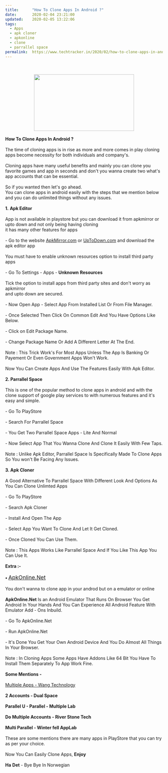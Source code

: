 ```yaml
---
title:		"How To Clone Apps In Android ?"
date:		2020-02-04 23:21:00
updated:	2020-02-05 13:22:06
tags: 
  - Apps
  - apk cloner
  - apkonline
  - clone
  - parrallel space	
permalink:	https://www.techtracker.in/2020/02/how-to-clone-apps-in-android.html
---
```


<div><br><div class="separator" style="clear: both; text-align: center;"><br><div class="separator" style="clear: both; text-align: center;"><a href="https://lh3.googleusercontent.com/-GBRJDyi7fi8/Xjp0IgCqx7I/AAAAAAAABCU/_qABx8IICrALTDKO6QGSF190tnsWdTlGgCLcBGAsYHQ/s1600/IMG_20200205_131520_722.jpg" imageanchor="1" style="margin-left: 1em; margin-right: 1em;"><img src="https://lh3.googleusercontent.com/-GBRJDyi7fi8/Xjp0IgCqx7I/AAAAAAAABCU/_qABx8IICrALTDKO6QGSF190tnsWdTlGgCLcBGAsYHQ/s1600/IMG_20200205_131520_722.jpg" border="0" data-original-width="1280" data-original-height="720" width="320" height="180"></a></div></div></div><div><br></div><b>How To Clone Apps In Android ?</b><div><br></div><div>The time of cloning apps is in rise as more and more comes in play cloning apps become necessity for both individuals and company's.</div><div><br></div><div>Cloning apps have many useful benefits and mainly you can clone you favorite games and app in seconds and don't you wanna create two what's app accounts that can be essential.</div><div><br></div><div>So if you wanted then let's go ahead.<div>You can clone apps in android easily with the steps that we mention below and you can do unlimited things without any issues.</div><div><br></div><div><b>1.</b> <b>Apk Editor</b></div><div><br></div><div>App is not available in playstore but you can download it from apkmirror or upto down and not only being having cloning&nbsp;</div><div>it has many other features for apps&nbsp;</div><div><br></div><div>- Go to the website&nbsp;<a href="https://www.apkmirror.com/apk/steelworks/apk-editor-steelworks/" target="_blank">ApkMirror.com</a>&nbsp;or&nbsp;<a href="https://apk-editor.en.uptodown.com/android" target="_blank">UpToDown.com</a>&nbsp;and download the apk editor app</div><div><br></div><div>You must have to enable unknown resources option to install third party apps&nbsp;</div><div><br></div><div>- Go To Settings - Apps - <b>Unknown</b> <b>Resources</b>&nbsp;</div><div><br></div><div>Tick the option to install apps from third party sites and don't worry as apkmirror</div><div>and upto down are secured.</div><div><br></div><div>- Now Open App - Select App From Installed List Or From File Manager.</div><div><br></div><div>- Once Selected Then Click On Common Edit And You Have Options Like Below.</div><div><br></div><div>- Click on Edit Package Name.</div><div><br></div><div>- Change Package Name Or Add A Different Letter At The End.</div><div><br></div><div>Note : This Trick Work's For Most Apps Unless The App Is Banking Or Payement Or Even Government Apps Won't Work.</div><div><br></div><div>Now You Can Create Apps And Use The Features Easily With Apk Editor.</div><div><br></div><div><b>2. Parrallel Space</b></div><div><br></div><div>This is one of the popular method to clone apps in android and with the clone support of google play services to with numerous features and it's easy and simple.</div><div><br></div><div>- Go To PlayStore</div><div><br></div><div>- Search For Parrallel Space&nbsp;</div><div><br></div><div>- You Get Two Parrallel Space Apps - Lite And Normal</div><div><br></div><div>- Now Select App That You Wanna Clone And Clone It Easily With Few Taps.</div><div><br></div><div>Note : Unlike Apk Editor, Parrallel Space Is Specifically Made To Clone Apps So You won't Be Facing Any Issues.</div><div><br></div><div><b>3. Apk Cloner</b></div><div><br></div><div>A Good Alternative To Parrallel Space With Different Look And Options As You Can Clone Unlimted Apps&nbsp;</div><div><br></div><div>- Go To PlayStore</div><div><br></div><div>- Search Apk Cloner</div><div><br></div><div>- Install And Open The App</div><div><br></div><div>- Select App You Want To Clone And Let It Get Cloned.</div><div><br></div><div>- Once Cloned You Can Use Them.</div><div><br></div><div>Note : This Apps Works Like Parrallel Space And If You Like This App You Can Use It.</div><div><br></div><div><b>Extra :-</b></div><div><b><br></b></div><div><b>•&nbsp;</b><a href="https://apkonline.net" target="_blank" style="font-size: 1.25em;">ApkOnline.Net</a></div><div><br></div><div>You don't wanna to clone app in your androd but on a emulator or online</div><div><br></div><div><b>ApkOnline.Net</b> Is an Android Emulator That Runs On Browser You Get Android In Your Hands And You Can Experience All Android Feature With Emulator Add - Ons Inbuild.</div><div><br></div><div>- Go To ApkOnline.Net</div><div><br></div><div>- Run ApkOnline.Net</div><div><br></div><div>- It's Done You Get Your Own Android Device And You Do Almost All Things In Your Browser.</div><div><br></div><div>Note : In Cloning Apps Some Apps Have Addons Like 64 Bit You Have To Install Them Separately To App Work Fine.</div><div><br></div><div><b>Some Mentions -</b></div><div><br></div><div><a href="https://play.google.com/store/apps/details?id=com.excelliance.multiaccounts" target="_blank">Multiple Apps - Wang Technology</a><br></div><div><br></div><div><b>2 Accounts - Dual Space</b></div><div><br></div><div><b>Parallel U - Parallel - Multiple Lab</b></div><div><br></div><div><b>Do Multiple Accounts - River Stone Tech</b></div><div><b><br></b></div><div><b>Multi Parallel - Winter fell AppLab</b></div><div><br></div><div>These are some mentions there are many apps in PlayStore that you can try as per your choice.</div><div><br></div><div>Now You Can Easily Clone Apps, <b>Enjoy</b></div><div><br></div><div><b>Ha</b> <b>Det</b> - Bye Bye In Norwegian</div></div>
<!-- no comments on this post -->